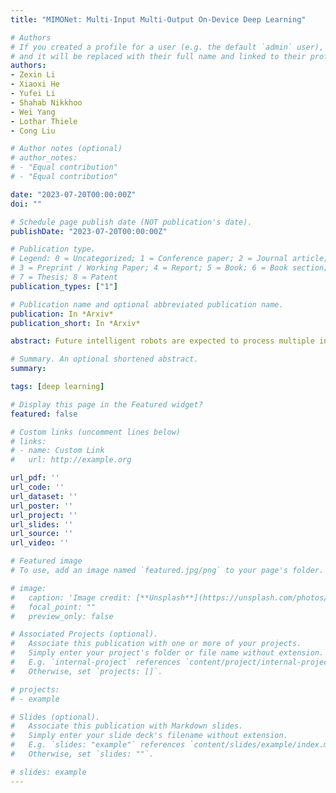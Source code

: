 ```yaml
---
title: "MIMONet: Multi-Input Multi-Output On-Device Deep Learning"

# Authors
# If you created a profile for a user (e.g. the default `admin` user), write the username (folder name) here
# and it will be replaced with their full name and linked to their profile.
authors:
- Zexin Li
- Xiaoxi He
- Yufei Li
- Shahab Nikkhoo
- Wei Yang
- Lothar Thiele
- Cong Liu

# Author notes (optional)
# author_notes:
# - "Equal contribution"
# - "Equal contribution"

date: "2023-07-20T00:00:00Z"
doi: ""

# Schedule page publish date (NOT publication's date).
publishDate: "2023-07-20T00:00:00Z"

# Publication type.
# Legend: 0 = Uncategorized; 1 = Conference paper; 2 = Journal article;
# 3 = Preprint / Working Paper; 4 = Report; 5 = Book; 6 = Book section;
# 7 = Thesis; 8 = Patent
publication_types: ["1"]

# Publication name and optional abbreviated publication name.
publication: In *Arxiv*
publication_short: In *Arxiv*

abstract: Future intelligent robots are expected to process multiple inputs simultaneously (such as image and audio data) and generate multiple outputs accordingly (such as gender and emotion), similar to humans. Recent research has shown that multi-input single-output (MISO) deep neural networks (DNN) outperform traditional single-input single-output (SISO) models, representing a significant step towards this goal. In this paper, we propose MIMONet, a novel on-device multi-input multi-output (MIMO) DNN framework that achieves high accuracy and on-device efficiency in terms of critical performance metrics such as latency, energy, and memory usage. Leveraging existing SISO model compression techniques, MIMONet develops a new deep-compression method that is specifically tailored to MIMO models. This new method explores unique yet non-trivial properties of the MIMO model, resulting in boosted accuracy and on-device efficiency. Extensive experiments on three embedded platforms commonly used in robotic systems, as well as a case study using the TurtleBot3 robot, demonstrate that MIMONet achieves higher accuracy and superior on-device efficiency compared to state-of-the-art SISO and MISO models, as well as a baseline MIMO model we constructed. Our evaluation highlights the real-world applicability of MIMONet and its potential to significantly enhance the performance of intelligent robotic systems.

# Summary. An optional shortened abstract.
summary:

tags: [deep learning]

# Display this page in the Featured widget?
featured: false

# Custom links (uncomment lines below)
# links:
# - name: Custom Link
#   url: http://example.org

url_pdf: ''
url_code: ''
url_dataset: ''
url_poster: ''
url_project: ''
url_slides: ''
url_source: ''
url_video: ''

# Featured image
# To use, add an image named `featured.jpg/png` to your page's folder.

# image:
#   caption: 'Image credit: [**Unsplash**](https://unsplash.com/photos/pLCdAaMFLTE)'
#   focal_point: ""
#   preview_only: false

# Associated Projects (optional).
#   Associate this publication with one or more of your projects.
#   Simply enter your project's folder or file name without extension.
#   E.g. `internal-project` references `content/project/internal-project/index.md`.
#   Otherwise, set `projects: []`.

# projects:
# - example

# Slides (optional).
#   Associate this publication with Markdown slides.
#   Simply enter your slide deck's filename without extension.
#   E.g. `slides: "example"` references `content/slides/example/index.md`.
#   Otherwise, set `slides: ""`.

# slides: example
---
```

<!--
{{% callout note %}}
Click the *Cite* button above to demo the feature to enable visitors to import publication metadata into their reference management software.
{{% /callout %}}

{{% callout note %}}
Create your slides in Markdown - click the *Slides* button to check out the example.
{{% /callout %}}

Supplementary notes can be added here, including [code, math, and images](https://wowchemy.com/docs/writing-markdown-latex/). -->
